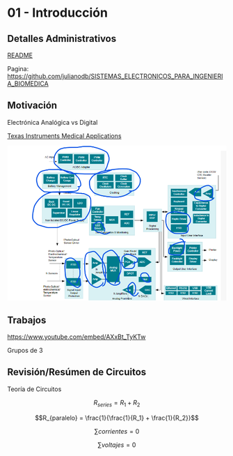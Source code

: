 # 01 - Introducción

## Detalles Administrativos

[README](README.md)

Pagina: https://github.com/julianodb/SISTEMAS_ELECTRONICOS_PARA_INGENIERIA_BIOMEDICA

## Motivación

Electrónica Analógica vs Digital

[Texas Instruments Medical Applications](https://www.ti.com/applications/industrial/medical/overview.html)

![motiv](img/01_aplicaciones.png "motiv")

## Trabajos

https://www.youtube.com/embed/AXxBt_TyKTw

Grupos de 3

## Revisión/Resúmen de Circuitos

Teoría de Circuitos

$$R_{series} = R_1 + R_2$$

$$R_{paralelo} = \frac{1}{\frac{1}{R_1} + \frac{1}{R_2}}$$

$$\sum{corrientes} = 0$$

$$\sum{voltajes} = 0$$
